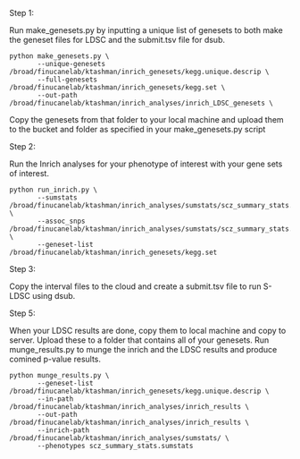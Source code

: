 Step 1:

Run make_genesets.py by inputting a unique list of genesets
to both make the geneset files for LDSC and the submit.tsv file
for dsub.

```
python make_genesets.py \
       --unique-genesets /broad/finucanelab/ktashman/inrich_genesets/kegg.unique.descrip \
       --full-genesets /broad/finucanelab/ktashman/inrich_genesets/kegg.set \
       --out-path /broad/finucanelab/ktashman/inrich_analyses/inrich_LDSC_genesets \

```
Copy the genesets from that folder to your local machine and upload them
to the bucket and folder as specified in your make_genesets.py script

Step 2:

Run the Inrich analyses for your phenotype of interest with your gene sets of interest.

```
python run_inrich.py \
       --sumstats /broad/finucanelab/ktashman/inrich_analyses/sumstats/scz_summary_stats.sumstats \
       --assoc_snps /broad/finucanelab/ktashman/inrich_analyses/sumstats/scz_summary_stats.assoc_snps \
       --geneset-list /broad/finucanelab/ktashman/inrich_genesets/kegg.set
```

Step 3:

Copy the interval files to the cloud and create a submit.tsv file to run S-LDSC using dsub.


Step 5:

When your LDSC results are done, copy them to local machine and copy to server.
Upload these to a folder that contains all of your genesets.
Run munge_results.py to munge the inrich and the LDSC results and produce 
comined p-value results.

```
python munge_results.py \
       --geneset-list /broad/finucanelab/ktashman/inrich_genesets/kegg.unique.descrip \
       --in-path /broad/finucanelab/ktashman/inrich_analyses/inrich_results \
       --out-path /broad/finucanelab/ktashman/inrich_analyses/inrich_results \
       --inrich-path /broad/finucanelab/ktashman/inrich_analyses/sumstats/ \
       --phenotypes scz_summary_stats.sumstats
```       
